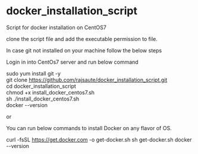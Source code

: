 # docker_installation_script
Script for docker installation on CentOS7

clone the script file and add the executable permission to file.

In case git not installed on your machine follow the below steps

Login in into CentOs7 server and run below command


sudo yum install git -y \
git clone https://github.com/rajsaute/docker_installation_script.git \
cd docker_installation_script\
chmod +x install_docker_centos7.sh \
sh ./install_docker_centos7.sh \
docker --version

or 

You can run below commands to install Docker on any flavor of OS.

curl -fsSL https://get.docker.com -o get-docker.sh
sh get-docker.sh
docker --version
